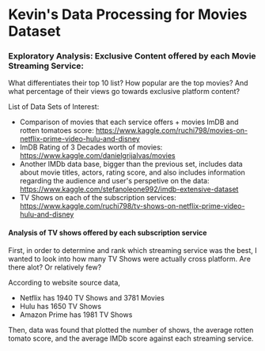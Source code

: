 
# Kevin's Data Processing for Movies Dataset
### Exploratory Analysis: Exclusive Content offered by each Movie Streaming Service: 
What differentiates their top 10 list? How popular are the top movies? And what percentage of their views go towards exclusive platform content?

List of Data Sets of Interest:
- Comparison of movies that each service offers + movies ImDB and rotten tomatoes score: https://www.kaggle.com/ruchi798/movies-on-netflix-prime-video-hulu-and-disney
- ImDB Rating of 3 Decades worth of movies: https://www.kaggle.com/danielgrijalvas/movies
- Another IMDb data base, bigger than the previous set, includes data about movie titles, actors, rating score, and also includes information regarding the audience and user's perspetive on the data: https://www.kaggle.com/stefanoleone992/imdb-extensive-dataset
- TV Shows on each of the subscription services: https://www.kaggle.com/ruchi798/tv-shows-on-netflix-prime-video-hulu-and-disney

#### Analysis of TV shows offered by each subscription service
 First, in order to determine and rank which streaming service was the best, I wanted to look into how many TV Shows were actually cross platform. Are there alot? Or relatively few?
 
According to website source data, 
- Netflix has 1940 TV Shows and 3781 Movies
- Hulu has 1650 TV Shows
- Amazon Prime has 1981 TV Shows
 
 Then, data was found that plotted the number of shows, the average rotten tomato score, and the average IMDb score against each streaming service. 
